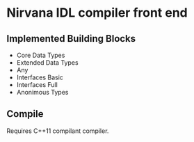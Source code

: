 # Nirvana IDL compiler front end

## Implemented Building Blocks

* Core Data Types
* Extended Data Types
* Any
* Interfaces Basic
* Interfaces Full
* Anonimous Types

## Compile
Requires C++11 compilant compiler.
